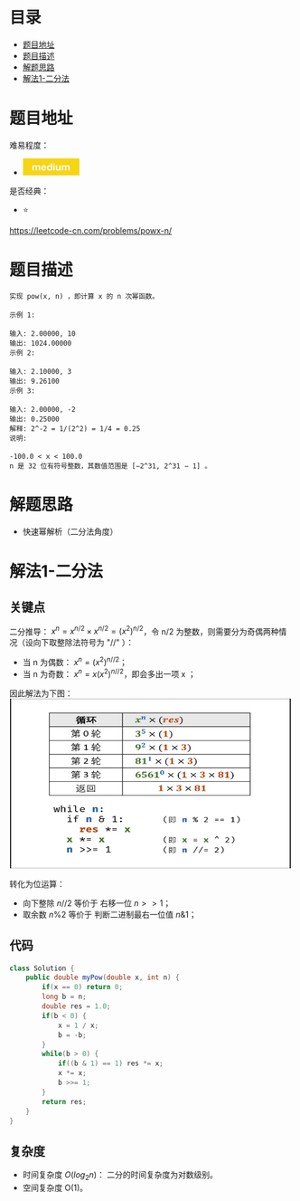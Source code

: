 # 目录
* [题目地址](#题目地址)
* [题目描述](#题目描述)
* [解题思路](#解题思路)
* [解法1-二分法](#解法1-二分法)



# 题目地址
难易程度：
- ![medium.jpg](../.images/medium.jpg)

是否经典：
- ⭐️

https://leetcode-cn.com/problems/powx-n/

# 题目描述
```$xslt
实现 pow(x, n) ，即计算 x 的 n 次幂函数。

示例 1:

输入: 2.00000, 10
输出: 1024.00000
示例 2:

输入: 2.10000, 3
输出: 9.26100
示例 3:

输入: 2.00000, -2
输出: 0.25000
解释: 2^-2 = 1/(2^2) = 1/4 = 0.25
说明:

-100.0 < x < 100.0
n 是 32 位有符号整数，其数值范围是 [−2^31, 2^31 − 1] 。

```


# 解题思路
- 快速幂解析（二分法角度）


# 解法1-二分法
## 关键点
二分推导： $x^n = x^{n/2} \times x^{n/2} = (x^2)^{n/2}$，令 n/2 为整数，则需要分为奇偶两种情况（设向下取整除法符号为 "//" ）：
- 当 n 为偶数： $x^n = (x^2)^{n//2}$；
- 当 n 为奇数： $x^n = x(x^2)^{n//2}$，即会多出一项 x ；

因此解法为下图：
<img src="../.images/2020/Jietu20200328-164551.jpg" width="500" height="300">

转化为位运算：
- 向下整除 $n // 2$ 等价于 右移一位 $n >> 1$；
- 取余数 $n \% 2$ 等价于 判断二进制最右一位值 $n \& 1$；

## 代码
```Java
class Solution {
    public double myPow(double x, int n) {
        if(x == 0) return 0;
        long b = n;
        double res = 1.0;
        if(b < 0) {
            x = 1 / x;
            b = -b;
        }
        while(b > 0) {
            if((b & 1) == 1) res *= x;
            x *= x;
            b >>= 1;
        }
        return res;
    }
}
```


## 复杂度
- 时间复杂度 $O(log_2 n)$： 二分的时间复杂度为对数级别。
- 空间复杂度 O(1)。